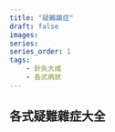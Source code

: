 ```yaml
---
title: "疑難雜症"
draft: false
images:
series: 
series_order: 1
tags:
    - 針灸大成
    - 各式病狀
---
```

## 各式疑難雜症大全
